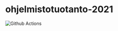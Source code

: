 # ohjelmistotuotanto-2021

![Github Actions](https://github.com/Pentza/ohjelmistotuotanto-2021/actions/workflows/CI/badge.svg)
